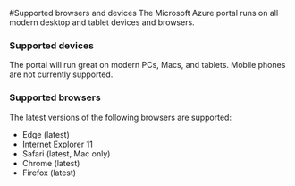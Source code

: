 <properties 
    pageTitle="Supported browsers and devices" 
    description="" 
    services="" 
    documentationCenter="" 
    authors="flanakin" 
    writer="flanakin" 
    manager="lwelicki" 
    editor=""/>

<tags 
    ms.service="multiple" 
    ms.workload="multiple" 
    ms.tgt_pltfrm="ibiza" 
    ms.devlang="na" 
    ms.topic="article" 
    ms.date="07/23/2015" 
    ms.author="micflan"/>

#Supported browsers and devices
The Microsoft Azure portal runs on all modern desktop and tablet devices and browsers.

### Supported devices
The portal will run great on modern PCs, Macs, and tablets. Mobile phones are not currently supported.

### Supported browsers
The latest versions of the following browsers are supported:

- Edge (latest)
- Internet Explorer 11
- Safari (latest, Mac only)
- Chrome (latest)
- Firefox (latest)


